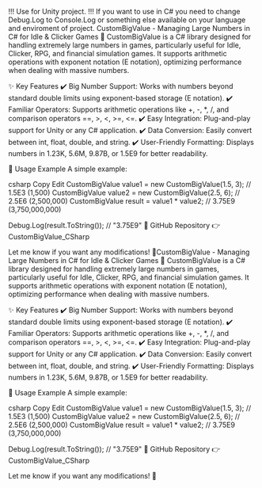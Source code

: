 !!! Use for Unity project.
!!! If you want to use in C# you need to change Debug.Log to Console.Log or something else available on your language and enviroment of project.
CustomBigValue - Managing Large Numbers in C# for Idle & Clicker Games
📌 CustomBigValue is a C# library designed for handling extremely large numbers in games, particularly useful for Idle, Clicker, RPG, and financial simulation games. It supports arithmetic operations with exponent notation (E notation), optimizing performance when dealing with massive numbers.

✨ Key Features
✔️ Big Number Support: Works with numbers beyond standard double limits using exponent-based storage (E notation).
✔️ Familiar Operators: Supports arithmetic operations like +, -, *, /, and comparison operators ==, >, <, >=, <=.
✔️ Easy Integration: Plug-and-play support for Unity or any C# application.
✔️ Data Conversion: Easily convert between int, float, double, and string.
✔️ User-Friendly Formatting: Displays numbers in 1.23K, 5.6M, 9.87B, or 1.5E9 for better readability.

📌 Usage Example
A simple example:

csharp
Copy
Edit
CustomBigValue value1 = new CustomBigValue(1.5, 3); // 1.5E3 (1,500)
CustomBigValue value2 = new CustomBigValue(2.5, 6); // 2.5E6 (2,500,000)
CustomBigValue result = value1 * value2; // 3.75E9 (3,750,000,000)

Debug.Log(result.ToString()); // "3.75E9"
🔗 GitHub Repository
👉 CustomBigValue_CSharp

Let me know if you want any modifications! 🚀CustomBigValue - Managing Large Numbers in C# for Idle & Clicker Games
📌 CustomBigValue is a C# library designed for handling extremely large numbers in games, particularly useful for Idle, Clicker, RPG, and financial simulation games. It supports arithmetic operations with exponent notation (E notation), optimizing performance when dealing with massive numbers.

✨ Key Features
✔️ Big Number Support: Works with numbers beyond standard double limits using exponent-based storage (E notation).
✔️ Familiar Operators: Supports arithmetic operations like +, -, *, /, and comparison operators ==, >, <, >=, <=.
✔️ Easy Integration: Plug-and-play support for Unity or any C# application.
✔️ Data Conversion: Easily convert between int, float, double, and string.
✔️ User-Friendly Formatting: Displays numbers in 1.23K, 5.6M, 9.87B, or 1.5E9 for better readability.

📌 Usage Example
A simple example:

csharp
Copy
Edit
CustomBigValue value1 = new CustomBigValue(1.5, 3); // 1.5E3 (1,500)
CustomBigValue value2 = new CustomBigValue(2.5, 6); // 2.5E6 (2,500,000)
CustomBigValue result = value1 * value2; // 3.75E9 (3,750,000,000)

Debug.Log(result.ToString()); // "3.75E9"
🔗 GitHub Repository
👉 CustomBigValue_CSharp

Let me know if you want any modifications! 🚀
